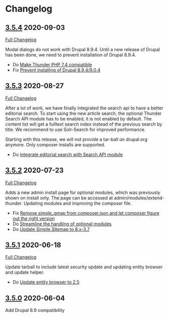 # Changelog

## [3.5.4](https://github.com/thunder/thunder-distribution/tree/3.5.4) 2020-09-03
[Full Changelog](https://github.com/thunder/thunder-distribution/compare/3.5.3...3.5.4)

Modal dialogs do not work with Drupal 8.9.4. Until a new release of Drupal has been done, we need to prevent installation of Drupal 8.9.4.

- Do [Make Thunder PHP 7.4 compatible](https://www.drupal.org/node/3168860)
- Fix [Prevent installing of Drupal 8.9.4/9.0.4](https://www.drupal.org/node/3168846)

## [3.5.3](https://github.com/thunder/thunder-distribution/tree/3.5.3) 2020-08-27
[Full Changelog](https://github.com/thunder/thunder-distribution/compare/3.5.2...3.5.3)

After a lot of work, we have finally integrated the search api to have a better editorial search.
To start using the new article search, the optional Thunder Search API module has to be enabled, it is not enabled by default. The content list will get a fulltext search index instead of the previous search by title. We recommend to use Solr-Search for improved performance.

Starting with this release, we will not provide a tar-ball on drupal.org anymore. Only composer installs are supported.

- Do [Integrate editorial search with Search API module](https://www.drupal.org/node/2899254)

## [3.5.2](https://github.com/thunder/thunder-distribution/tree/3.5.2) 2020-07-23
[Full Changelog](https://github.com/thunder/thunder-distribution/compare/3.5.1...3.5.2)

Adds a new admin install page for optional modules, which was previously shown on install only. The page can be accessed at admin/modules/extend-thunder.
Updating modules and improving the composer file.

- Fix [Remove simple_gmap from composer.json and let composer figure out the right version](https://www.drupal.org/node/3133327)
- Do [Streamline the handling of optional modules](https://www.drupal.org/node/3160788)
- Do [Update Simple Sitemap to 8.x-3.7](https://www.drupal.org/node/3157156)

## [3.5.1](https://github.com/thunder/thunder-distribution/tree/3.5.1) 2020-06-18
[Full Changelog](https://github.com/thunder/thunder-distribution/compare/3.5.0...3.5.1)

Update tarball to include latest security update and updating entity browser and update helper.

- Do [Update entity browser to 2.5](https://www.drupal.org/node/3146606)

## [3.5.0](https://github.com/thunder/thunder-distribution/tree/3.5.0) 2020-06-04

Add Drupal 8.9 compatibility

